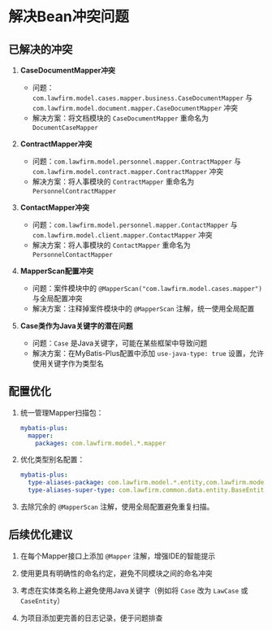 # 解决Bean冲突问题

## 已解决的冲突

1. **CaseDocumentMapper冲突**
   - 问题：`com.lawfirm.model.cases.mapper.business.CaseDocumentMapper` 与 `com.lawfirm.model.document.mapper.CaseDocumentMapper` 冲突
   - 解决方案：将文档模块的 `CaseDocumentMapper` 重命名为 `DocumentCaseMapper`

2. **ContractMapper冲突**
   - 问题：`com.lawfirm.model.personnel.mapper.ContractMapper` 与 `com.lawfirm.model.contract.mapper.ContractMapper` 冲突
   - 解决方案：将人事模块的 `ContractMapper` 重命名为 `PersonnelContractMapper`

3. **ContactMapper冲突**
   - 问题：`com.lawfirm.model.personnel.mapper.ContactMapper` 与 `com.lawfirm.model.client.mapper.ContactMapper` 冲突
   - 解决方案：将人事模块的 `ContactMapper` 重命名为 `PersonnelContactMapper`

4. **MapperScan配置冲突**
   - 问题：案件模块中的 `@MapperScan("com.lawfirm.model.cases.mapper")` 与全局配置冲突
   - 解决方案：注释掉案件模块中的 `@MapperScan` 注解，统一使用全局配置

5. **Case类作为Java关键字的潜在问题**
   - 问题：`Case` 是Java关键字，可能在某些框架中导致问题
   - 解决方案：在MyBatis-Plus配置中添加 `use-java-type: true` 设置，允许使用关键字作为类型名

## 配置优化

1. 统一管理Mapper扫描包：
   ```yml
   mybatis-plus:
     mapper:
       packages: com.lawfirm.model.*.mapper
   ```

2. 优化类型别名配置：
   ```yml
   mybatis-plus:
     type-aliases-package: com.lawfirm.model.*.entity,com.lawfirm.model.*.entity.*
     type-aliases-super-type: com.lawfirm.common.data.entity.BaseEntity
   ```

3. 去除冗余的 `@MapperScan` 注解，使用全局配置避免重复扫描。

## 后续优化建议

1. 在每个Mapper接口上添加 `@Mapper` 注解，增强IDE的智能提示

2. 使用更具有明确性的命名约定，避免不同模块之间的命名冲突

3. 考虑在实体类名称上避免使用Java关键字（例如将 `Case` 改为 `LawCase` 或 `CaseEntity`）

4. 为项目添加更完善的日志记录，便于问题排查 